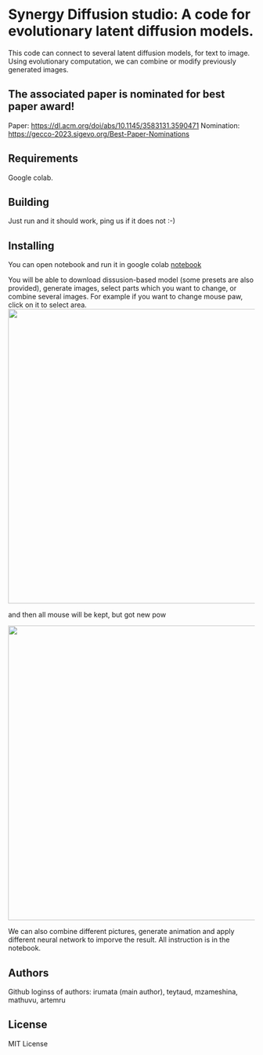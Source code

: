 
# Synergy Diffusion studio: A code for evolutionary latent diffusion models.
This code  can connect to several latent diffusion models, for text to image.
Using evolutionary computation, we can combine or modify previously generated images.

## The associated paper is nominated for best paper award!
Paper:  https://dl.acm.org/doi/abs/10.1145/3583131.3590471
Nomination: https://gecco-2023.sigevo.org/Best-Paper-Nominations

## Requirements
Google colab.

## Building 
Just run and it should work, ping us if it does not :-)

## Installing 
You can open notebook and run it in google colab  [notebook](https://colab.research.google.com/github/fbsamples/sdstudio/blob/main/Diffusion_Studio_0_9.ipynb)

You will be able to download dissusion-based model (some presets are also provided), generate images, select parts which you want to change, or combine several images.
For example if you want to change mouse paw, click on it to select area.
<img src="https://github.com/fbsamples/sdstudio/assets/7793596/78c00b04-2e55-4230-91bd-30ecd9d6b7b0"  width="600" >

and then all mouse will be kept, but got new pow

<img src="https://github.com/fbsamples/sdstudio/assets/7793596/b57db6cb-04c7-4f52-aa13-22934ee8bf58"  width="600" >


We can also combine different pictures, generate animation and apply different neural network to imporve the result.
All instruction is in the notebook.

## Authors
Github loginss of authors: irumata (main author), teytaud, mzameshina, mathuvu, artemru

## License
MIT License
